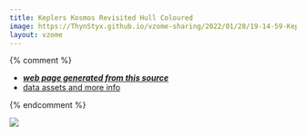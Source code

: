 ```yaml
---
title: Keplers Kosmos Revisited Hull Coloured
image: https://ThynStyx.github.io/vzome-sharing/2022/01/28/19-14-59-Keplers-Kosmos-Revisited-Hull-Coloured/Keplers-Kosmos-Revisited-Hull-Coloured.png
layout: vzome
---
```


{% comment %}
 - [***web page generated from this source***][post]
 - [data assets and more info][github]

[post]: <https://ThynStyx.github.io/vzome-sharing/2022/01/28/Keplers-Kosmos-Revisited-Hull-Coloured-19-14-59.html>
[github]: <https://github.com/ThynStyx/vzome-sharing/tree/main/2022/01/28/19-14-59-Keplers-Kosmos-Revisited-Hull-Coloured/>
{% endcomment %}

<vzome-viewer style="width: 100%; height: 65vh;"
       src="https://ThynStyx.github.io/vzome-sharing/2022/01/28/19-14-59-Keplers-Kosmos-Revisited-Hull-Coloured/Keplers-Kosmos-Revisited-Hull-Coloured.vZome" >
  <img src="https://ThynStyx.github.io/vzome-sharing/2022/01/28/19-14-59-Keplers-Kosmos-Revisited-Hull-Coloured/Keplers-Kosmos-Revisited-Hull-Coloured.png" />
</vzome-viewer>